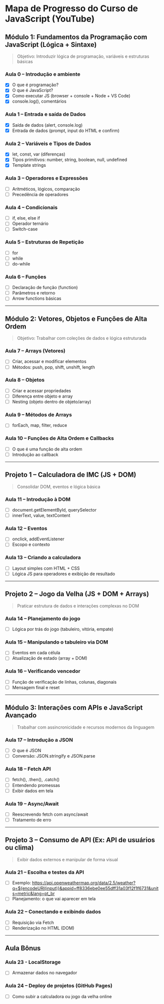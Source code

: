 # Mapa de Progresso do Curso de JavaScript (YouTube)

## Módulo 1: Fundamentos da Programação com JavaScript (Lógica + Sintaxe)

> Objetivo: Introduzir lógica de programação, variáveis e estruturas básicas

### Aula 0 – Introdução e ambiente

- [x] O que é programação?
- [x] O que é JavaScript?
- [x] Como executar JS (browser + console + Node + VS Code)
- [x] console.log(), comentários

### Aula 1 – Entrada e saída de Dados

- [x] Saída de dados (alert, console.log)
- [x] Entrada de dados (prompt, input do HTML e confirm)

### Aula 2 – Variáveis e Tipos de Dados

- [x] let, const, var (diferenças)
- [x] Tipos primitivos: number, string, boolean, null, undefined
- [x] Template strings

### Aula 3 – Operadores e Expressões

- [ ] Aritméticos, lógicos, comparação
- [ ] Precedência de operadores

### Aula 4 – Condicionais

- [ ] if, else, else if
- [ ] Operador ternário
- [ ] Switch-case

### Aula 5 – Estruturas de Repetição

- [ ] for
- [ ] while
- [ ] do-while

### Aula 6 – Funções

- [ ] Declaração de função (function)
- [ ] Parâmetros e retorno
- [ ] Arrow functions básicas

---

## Módulo 2: Vetores, Objetos e Funções de Alta Ordem

> Objetivo: Trabalhar com coleções de dados e lógica estruturada

### Aula 7 – Arrays (Vetores)

- [ ] Criar, acessar e modificar elementos
- [ ] Métodos: push, pop, shift, unshift, length

### Aula 8 – Objetos

- [ ] Criar e acessar propriedades
- [ ] Diferença entre objeto e array
- [ ] Nesting (objeto dentro de objeto/array)

### Aula 9 – Métodos de Arrays

- [ ] forEach, map, filter, reduce

### Aula 10 – Funções de Alta Ordem e Callbacks

- [ ] O que é uma função de alta ordem
- [ ] Introdução ao callback

---

## Projeto 1 – Calculadora de IMC (JS + DOM)

> Consolidar DOM, eventos e lógica básica

### Aula 11 – Introdução à DOM

- [ ] document.getElementById, querySelector
- [ ] innerText, value, textContent

### Aula 12 – Eventos

- [ ] onclick, addEventListener
- [ ] Escopo e contexto

### Aula 13 – Criando a calculadora

- [ ] Layout simples com HTML + CSS
- [ ] Lógica JS para operadores e exibição de resultado

---

## Projeto 2 – Jogo da Velha (JS + DOM + Arrays)

> Praticar estrutura de dados e interações complexas no DOM

### Aula 14 – Planejamento do jogo

- [ ] Lógica por trás do jogo (tabuleiro, vitória, empate)

### Aula 15 – Manipulando o tabuleiro via DOM

- [ ] Eventos em cada célula
- [ ] Atualização de estado (array + DOM)

### Aula 16 – Verificando vencedor

- [ ] Função de verificação de linhas, colunas, diagonais
- [ ] Mensagem final e reset

---

## Módulo 3: Interações com APIs e JavaScript Avançado

> Trabalhar com assincronicidade e recursos modernos da linguagem

### Aula 17 – Introdução a JSON

- [ ] O que é JSON
- [ ] Conversão: JSON.stringify e JSON.parse

### Aula 18 – Fetch API

- [ ] fetch(), .then(), .catch()
- [ ] Entendendo promessas
- [ ] Exibir dados em tela

### Aula 19 – Async/Await

- [ ] Reescrevendo fetch com async/await
- [ ] Tratamento de erro

---

## Projeto 3 – Consumo de API (Ex: API de usuários ou clima)

> Exibir dados externos e manipular de forma visual

### Aula 21 – Escolha e testes da API

- [ ] Exemplo: https://api.openweathermap.org/data/2.5/weather?q=${encodeURI(input)}&appid=ff8336ebe0ee55dff31a03f12f1f6731&units=metric&lang=pt_br
- [ ] Planejamento: o que vai aparecer em tela

### Aula 22 – Conectando e exibindo dados

- [ ] Requisição via Fetch
- [ ] Renderização no HTML (DOM)

---

## Aula Bônus

### Aula 23 - LocalStorage

- [ ] Armazenar dados no navegador

### Aula 24 – Deploy de projetos (GitHub Pages)

- [ ] Como subir a calculadora ou jogo da velha online
